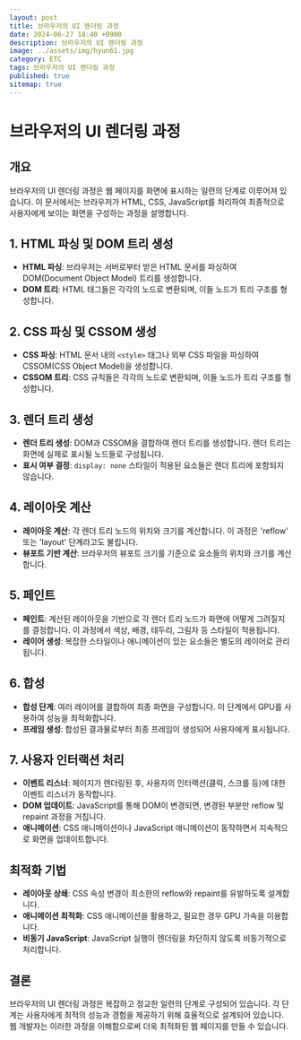 ```yaml
---
layout: post
title: 브라우저의 UI 렌더링 과정
date: 2024-06-27 18:40 +0900
description: 브라우저의 UI 렌더링 과정
image: ../assets/img/hyun61.jpg
category: ETC
tags: 브라우저의 UI 렌더링 과정
published: true
sitemap: true
---
```


# 브라우저의 UI 렌더링 과정

## 개요

브라우저의 UI 렌더링 과정은 웹 페이지를 화면에 표시하는 일련의 단계로 이루어져 있습니다. 이 문서에서는 브라우저가 HTML, CSS, JavaScript를 처리하여 최종적으로 사용자에게 보이는 화면을 구성하는 과정을 설명합니다.

## 1. HTML 파싱 및 DOM 트리 생성

- **HTML 파싱**: 브라우저는 서버로부터 받은 HTML 문서를 파싱하여 DOM(Document Object Model) 트리를 생성합니다.
- **DOM 트리**: HTML 태그들은 각각의 노드로 변환되며, 이들 노드가 트리 구조를 형성합니다.

## 2. CSS 파싱 및 CSSOM 생성

- **CSS 파싱**: HTML 문서 내의 `<style>` 태그나 외부 CSS 파일을 파싱하여 CSSOM(CSS Object Model)을 생성합니다.
- **CSSOM 트리**: CSS 규칙들은 각각의 노드로 변환되며, 이들 노드가 트리 구조를 형성합니다.

## 3. 렌더 트리 생성

- **렌더 트리 생성**: DOM과 CSSOM을 결합하여 렌더 트리를 생성합니다. 렌더 트리는 화면에 실제로 표시될 노드들로 구성됩니다.
- **표시 여부 결정**: `display: none` 스타일이 적용된 요소들은 렌더 트리에 포함되지 않습니다.

## 4. 레이아웃 계산

- **레이아웃 계산**: 각 렌더 트리 노드의 위치와 크기를 계산합니다. 이 과정은 'reflow' 또는 'layout' 단계라고도 불립니다.
- **뷰포트 기반 계산**: 브라우저의 뷰포트 크기를 기준으로 요소들의 위치와 크기를 계산합니다.

## 5. 페인트

- **페인트**: 계산된 레이아웃을 기반으로 각 렌더 트리 노드가 화면에 어떻게 그려질지를 결정합니다. 이 과정에서 색상, 배경, 테두리, 그림자 등 스타일이 적용됩니다.
- **레이어 생성**: 복잡한 스타일이나 애니메이션이 있는 요소들은 별도의 레이어로 관리됩니다.

## 6. 합성

- **합성 단계**: 여러 레이어를 결합하여 최종 화면을 구성합니다. 이 단계에서 GPU를 사용하여 성능을 최적화합니다.
- **프레임 생성**: 합성된 결과물로부터 최종 프레임이 생성되어 사용자에게 표시됩니다.

## 7. 사용자 인터랙션 처리

- **이벤트 리스너**: 페이지가 렌더링된 후, 사용자의 인터랙션(클릭, 스크롤 등)에 대한 이벤트 리스너가 동작합니다.
- **DOM 업데이트**: JavaScript를 통해 DOM이 변경되면, 변경된 부분만 reflow 및 repaint 과정을 거칩니다.
- **애니메이션**: CSS 애니메이션이나 JavaScript 애니메이션이 동작하면서 지속적으로 화면을 업데이트합니다.

## 최적화 기법

- **레이아웃 상쇄**: CSS 속성 변경이 최소한의 reflow와 repaint를 유발하도록 설계합니다.
- **애니메이션 최적화**: CSS 애니메이션을 활용하고, 필요한 경우 GPU 가속을 이용합니다.
- **비동기 JavaScript**: JavaScript 실행이 렌더링을 차단하지 않도록 비동기적으로 처리합니다.

## 결론

브라우저의 UI 렌더링 과정은 복잡하고 정교한 일련의 단계로 구성되어 있습니다. 각 단계는 사용자에게 최적의 성능과 경험을 제공하기 위해 효율적으로 설계되어 있습니다. 웹 개발자는 이러한 과정을 이해함으로써 더욱 최적화된 웹 페이지를 만들 수 있습니다.
